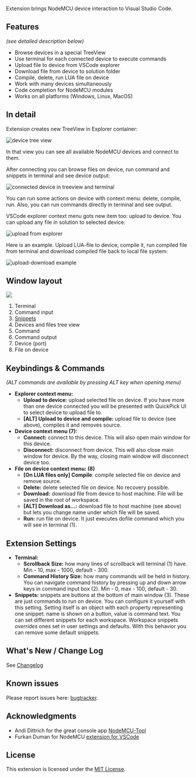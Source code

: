 Extension brings NodeMCU device interaction to Visual Studio Code.

## Features
*(see detailed description below)*
* Browse devices in a special TreeView
* Use terminal for each connected device to execute commands
* Upload file to device from VSCode explorer
* Download file from device to solution folder
* Compile, delete, run LUA file on device
* Work with many devices simultaneously
* Code completion for NodeMCU modules
* Works on all platforms (Windows, Linux, MacOS)

## In detail

Extension creates new TreeView in Explorer container:

![device tree view](https://bitbucket.org/BoresExpress/nodemcu-tools/raw/c10205f6ad615c9737d81f0e9d2c5b2199aea054/resources/docs/tree.png)

In that view you can see all available NodeMCU devices and connect to them.

After connecting you can browse files on device, run command and snippets in terminal and see device output:

![connected device in treeview and terminal](https://bitbucket.org/BoresExpress/nodemcu-tools/raw/c10205f6ad615c9737d81f0e9d2c5b2199aea054/resources/docs/tree-and-term.png)

You can run some actions on device with context menu: delete, compile, run. Also, you can run commands directly in terminal and see output.

VSCode explorer context menu gots new item too: upload to device. You can upload any file in solution to selected device:

![upload from explorer](https://bitbucket.org/BoresExpress/nodemcu-tools/raw/c10205f6ad615c9737d81f0e9d2c5b2199aea054/resources/docs/explorer-menu.png)

Here is an example. Upload LUA-file to device, compile it, run compiled file from terminal and download compiled file back to local file system:

![upload-download example](https://bitbucket.org/BoresExpress/nodemcu-tools/raw/c10205f6ad615c9737d81f0e9d2c5b2199aea054/resources/docs/upload-download.gif)

## Window layout

![](https://bitbucket.org/BoresExpress/nodemcu-tools/raw/c10205f6ad615c9737d81f0e9d2c5b2199aea054/resources/docs/main-screen.png)

1. Terminal
2. Command input
3. [Snippets](#snippets)
4. Devices and files tree view
5. Command
6. Command output
7. Device (port)
8. File on device

## Keybindings & Commands

_(ALT commands are available by pressing ALT key when opening menu)_
* **Explorer context menu:**
  * **Upload to device:** upload selected file on device. If you have more than one device connected you will be presented with QuickPick UI to select device to upload file to.
  * **[ALT] Upload to device and compile:** upload file to device (see above), compiles it and removes source.
* **Device context menu (7):**
  * **Connect:** connect to this device. This will also open main window for this device.
  * **Disconnect:** disconnect from device. This will also close main window for device. By the way, closing main window will disconnect device too.
* **File on device context menu: (8)**
  * **[On LUA files only] Compile**: compile selected file on device and remove source.
  * **Delete:** delete selected file on device. No recovery possible.
  * **Download:** download file from device to host machine. File will be saved in the root of workspace.
  * **[ALT] Download as...:** download file to host machine (see above) but lets you change name under which file will be saved.
  * **Run:** run file on device. It just executes dofile command which you will see in terminal (1).

## Extension Settings

* **Terminal:**
  * **Scrollback Size:** how many lines of scrollback will terminal (1) have. Min - 10, max - 1000, default - 300.
  * **Command History Size:** how many commands will be held in history. You can navigate command history by pressing up and down arrow keys in command input box (2). Min - 0, max - 100, default - 30.
* <a name="snippets"></a>**Snippets:** snippets are buttons at the bottom of main window (3). These are just commands to run on device. You can configure it yourself with this setting. Setting itself is an object with each property representing one snippet: name is shown on a button, value is command text. You can set different snippets for each workspace. Workspace snippets _overrides_ ones set in user settings and defaults. With this behavior you can remove some default snippets. 

## What's New / Change Log

See [Changelog](https://bitbucket.org/BoresExpress/nodemcu-tools/src/master/CHANGELOG.md)

## Known issues

Please report issues here: [bugtracker](https://bitbucket.org/BoresExpress/nodemcu-tools/issues).

## Acknowledgments

- Andi Dittrich for the great console app [NodeMCU-Tool](https://github.com/AndiDittrich/NodeMCU-Tool)
- Furkan Duman for NodeMCU [extension for VSCode](https://github.com/fduman/vscode-nodemcu)

## License

This extension is licensed under the [MIT License](https://bitbucket.org/BoresExpress/nodemcu-tools/raw/cccc452c3dad7539e553ad45bafda68eaff7b9d7/LICENSE.md).